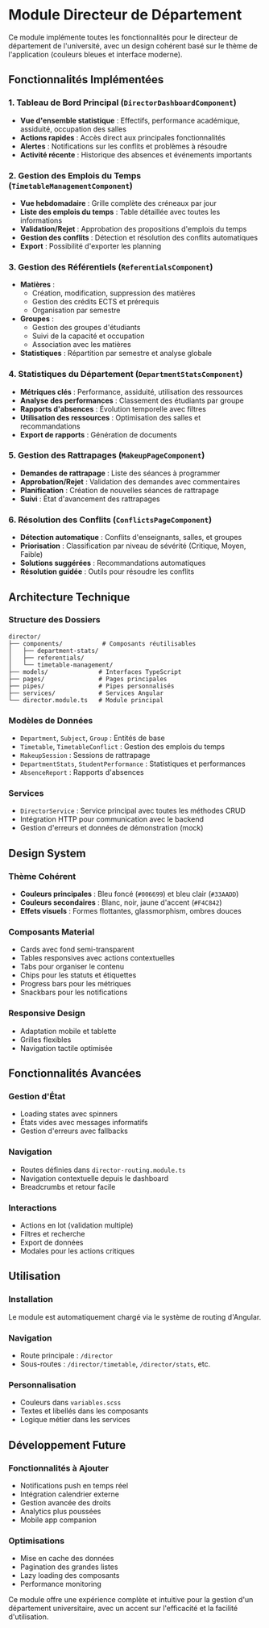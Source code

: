 # Module Directeur de Département

Ce module implémente toutes les fonctionnalités pour le directeur de département de l'université, avec un design cohérent basé sur le thème de l'application (couleurs bleues et interface moderne).

## Fonctionnalités Implémentées

### 1. Tableau de Bord Principal (`DirectorDashboardComponent`)
- **Vue d'ensemble statistique** : Effectifs, performance académique, assiduité, occupation des salles
- **Actions rapides** : Accès direct aux principales fonctionnalités
- **Alertes** : Notifications sur les conflits et problèmes à résoudre
- **Activité récente** : Historique des absences et événements importants

### 2. Gestion des Emplois du Temps (`TimetableManagementComponent`)
- **Vue hebdomadaire** : Grille complète des créneaux par jour
- **Liste des emplois du temps** : Table détaillée avec toutes les informations
- **Validation/Rejet** : Approbation des propositions d'emplois du temps
- **Gestion des conflits** : Détection et résolution des conflits automatiques
- **Export** : Possibilité d'exporter les planning

### 3. Gestion des Référentiels (`ReferentialsComponent`)
- **Matières** : 
  - Création, modification, suppression des matières
  - Gestion des crédits ECTS et prérequis
  - Organisation par semestre
- **Groupes** :
  - Gestion des groupes d'étudiants
  - Suivi de la capacité et occupation
  - Association avec les matières
- **Statistiques** : Répartition par semestre et analyse globale

### 4. Statistiques du Département (`DepartmentStatsComponent`)
- **Métriques clés** : Performance, assiduité, utilisation des ressources
- **Analyse des performances** : Classement des étudiants par groupe
- **Rapports d'absences** : Évolution temporelle avec filtres
- **Utilisation des ressources** : Optimisation des salles et recommandations
- **Export de rapports** : Génération de documents

### 5. Gestion des Rattrapages (`MakeupPageComponent`)
- **Demandes de rattrapage** : Liste des séances à programmer
- **Approbation/Rejet** : Validation des demandes avec commentaires
- **Planification** : Création de nouvelles séances de rattrapage
- **Suivi** : État d'avancement des rattrapages

### 6. Résolution des Conflits (`ConflictsPageComponent`)
- **Détection automatique** : Conflits d'enseignants, salles, et groupes
- **Priorisation** : Classification par niveau de sévérité (Critique, Moyen, Faible)
- **Solutions suggérées** : Recommandations automatiques
- **Résolution guidée** : Outils pour résoudre les conflits

## Architecture Technique

### Structure des Dossiers
```
director/
├── components/           # Composants réutilisables
│   ├── department-stats/
│   ├── referentials/
│   └── timetable-management/
├── models/              # Interfaces TypeScript
├── pages/               # Pages principales
├── pipes/               # Pipes personnalisés
├── services/            # Services Angular
└── director.module.ts   # Module principal
```

### Modèles de Données
- `Department`, `Subject`, `Group` : Entités de base
- `Timetable`, `TimetableConflict` : Gestion des emplois du temps
- `MakeupSession` : Sessions de rattrapage
- `DepartmentStats`, `StudentPerformance` : Statistiques et performances
- `AbsenceReport` : Rapports d'absences

### Services
- `DirectorService` : Service principal avec toutes les méthodes CRUD
- Intégration HTTP pour communication avec le backend
- Gestion d'erreurs et données de démonstration (mock)

## Design System

### Thème Cohérent
- **Couleurs principales** : Bleu foncé (`#006699`) et bleu clair (`#33AADD`)
- **Couleurs secondaires** : Blanc, noir, jaune d'accent (`#F4C842`)
- **Effets visuels** : Formes flottantes, glassmorphism, ombres douces

### Composants Material
- Cards avec fond semi-transparent
- Tables responsives avec actions contextuelles
- Tabs pour organiser le contenu
- Chips pour les statuts et étiquettes
- Progress bars pour les métriques
- Snackbars pour les notifications

### Responsive Design
- Adaptation mobile et tablette
- Grilles flexibles
- Navigation tactile optimisée

## Fonctionnalités Avancées

### Gestion d'État
- Loading states avec spinners
- États vides avec messages informatifs
- Gestion d'erreurs avec fallbacks

### Navigation
- Routes définies dans `director-routing.module.ts`
- Navigation contextuelle depuis le dashboard
- Breadcrumbs et retour facile

### Interactions
- Actions en lot (validation multiple)
- Filtres et recherche
- Export de données
- Modales pour les actions critiques

## Utilisation

### Installation
Le module est automatiquement chargé via le système de routing d'Angular.

### Navigation
- Route principale : `/director`
- Sous-routes : `/director/timetable`, `/director/stats`, etc.

### Personnalisation
- Couleurs dans `variables.scss`
- Textes et libellés dans les composants
- Logique métier dans les services

## Développement Future

### Fonctionnalités à Ajouter
- Notifications push en temps réel
- Intégration calendrier externe
- Gestion avancée des droits
- Analytics plus poussées
- Mobile app companion

### Optimisations
- Mise en cache des données
- Pagination des grandes listes
- Lazy loading des composants
- Performance monitoring

Ce module offre une expérience complète et intuitive pour la gestion d'un département universitaire, avec un accent sur l'efficacité et la facilité d'utilisation.